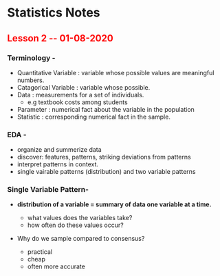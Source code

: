 # Statistics Notes

## <span style="color:red">**Lesson 2 -- 01-08-2020**</span>

### Terminology -

- Quantitative Variable
: variable whose possible values are meaningful numbers.
- Catagorical Variable
: variable whose possible.
- Data
: measurements for a set of individuals.
  - e.g textbook costs among students
- Parameter
: numerical fact about the variable in the population
- Statistic 
: corresponding numerical fact in the sample.

### EDA -

- organize and summerize data
- discover: features, patterns, striking deviations from patterns
- interpret patterns in context.
- single vairable patterns (distribution) and two variable patterns

### Single Variable Pattern-

- **distribution of a variable = summary of data one variable at a time.**
  - what values does the variables take?
  - how often do these values occur?

- Why do we sample compared to consensus?
  - practical
  - cheap
  - often more accurate
